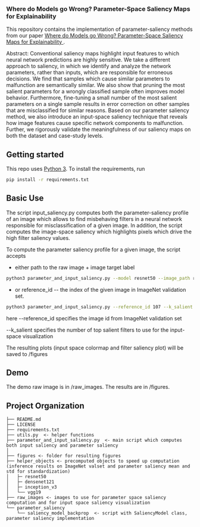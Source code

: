 ### Where do Models go Wrong? Parameter-Space Saliency Maps for Explainability
This repository contains the implementation of parameter-saliency methods from our paper <a href = "https://arxiv.org/pdf/2108.01335.pdf">Where do Models go Wrong? Parameter-Space Saliency Maps for Explainability </a>. 

Abstract:
Conventional saliency maps highlight input features to which neural network predictions are highly sensitive. We take a different approach to saliency, in which we identify and analyze the network parameters, rather than inputs, which are responsible for erroneous decisions.  We find that samples which cause similar parameters to malfunction are semantically similar. We also show that pruning the most salient parameters for a wrongly classified sample often improves model behavior. Furthermore, fine-tuning a small number of the most salient parameters on a single sample results in error correction on other samples that are misclassified for similar reasons. Based on our parameter saliency method, we also introduce an input-space saliency technique that reveals how image features cause specific network components to malfunction.  Further, we rigorously validate the meaningfulness of our saliency maps on both the dataset and case-study levels.

Getting started
---------------
This repo uses <a href = "https://www.python.org/downloads/">Python 3</a>. To install the requirements, run
```bash
pip install -r requirements.txt
```

Basic Use
---------
The script input_saliency.py computes both the parameter-saliency profile of an image which allows to find misbehaving filters in a neural network responsible for misclassification of a given image. In addition, the script computes the image-space saliency which highlights pixels which drive the high filter saliency values.

To compute the parameter saliency profile for a given image, the script accepts 
* either path to the raw image + image target label
```bash
python3 parameter_and_input_saliency.py --model resnet50 --image_path raw_images/great_white_shark_mispred_as_killer_whale.jpeg --image_target_label 2
```
* or reference_id -- the index of the given image in ImageNet validation set.
```bash
python3 parameter_and_input_saliency.py --reference_id 107 --k_salient 10
```

here --reference_id specifies the image id from ImageNet validation set

--k_salient specifies the number of top salient filters to use for the input-space visualization

The resulting plots (input space colormap and filter saliency plot) will be saved to /figures

Demo
-----
The demo raw image is in /raw_images. The results are in /figures.

Project Organization
------------
    ├── README.md
    ├── LICENSE
    ├── requirements.txt 
    ├── utils.py  <- helper functions       
    ├── parameter_and_input_saliency.py  <- main script which computes both input saliency and parameter saliency
    │
    ├── figures <- folder for resulting figures
    ├── helper_objects <- precomputed objects to speed up computation (inference results on ImageNet valset and parameter saliency mean and std for standardization)
    │   ├─ resnet50   
    │   ├─ densenet121
    │   ├─ inception_v3
    │   └── vgg19
    ├── raw_images <- images to use for parameter space saliency computation and for input space saliency visualization
    └── parameter_saliency
        └── saliency_model_backprop  <- script with SaliencyModel class, parameter saliency implementation 
